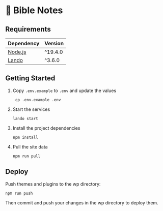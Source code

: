 # 📖 Bible Notes

## Requirements

| Dependency                    | Version |
|-------------------------------|---------|
| [Node.js](https://nodejs.org) | ^19.4.0 |
| [Lando](https://lando.dev/)   | ^3.6.0  |

## Getting Started

1. Copy `.env.example` to `.env` and update the values

        cp .env.example .env

2. Start the services

       lando start

3. Install the project dependencies

       npm install

5. Pull the site data

       npm run pull

## Deploy

Push themes and plugins to the wp directory:

```
npm run push
```

Then commit and push your changes in the wp directory to deploy them.
